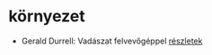 # környezet

- Gerald Durrell: Vadászat felvevőgéppel [részletek](../_details/Gerald%20Durrell.md#id_863)